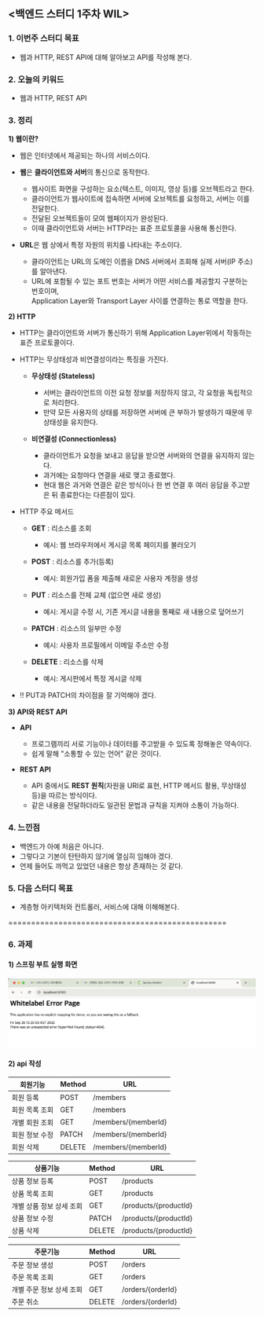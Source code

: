## <백엔드 스터디 1주차 WIL>

### 1. 이번주 스터디 목표
* 웹과 HTTP, REST API에 대해 알아보고 API를 작성해 본다.

### 2. 오늘의 키워드
* 웹과 HTTP, REST API

### 3. 정리

**1) 웹이란?** 

- 웹은 인터넷에서 제공되는 하나의 서비스이다.  
- **웹**은 **클라이언트와 서버**의 통신으로 동작한다.  
  - 웹사이트 화면을 구성하는 요소(텍스트, 이미지, 영상 등)를 오브젝트라고 한다.  
  - 클라이언트가 웹사이트에 접속하면 서버에 오브젝트를 요청하고, 서버는 이를 전달한다.  
  - 전달된 오브젝트들이 모여 웹페이지가 완성된다.  
  - 이때 클라이언트와 서버는 HTTP라는 표준 프로토콜을 사용해 통신한다.  

- **URL**은 웹 상에서 특정 자원의 위치를 나타내는 주소이다.  
  - 클라이언트는 URL의 도메인 이름을 DNS 서버에서 조회해 실제 서버(IP 주소)를 알아낸다.  
  - URL에 포함될 수 있는 포트 번호는 서버가 어떤 서비스를 제공할지 구분하는 번호이며,  
    Application Layer와 Transport Layer 사이를 연결하는 통로 역할을 한다. 

**2) HTTP**
- HTTP는 클라이언트와 서버가 통신하기 위해 Application Layer위에서 작동하는 표즌 프로토콜이다.
- HTTP는 무상태성과 비연결성이라는 특징을 가진다.
  - **무상태성 (Stateless)**  
    - 서버는 클라이언트의 이전 요청 정보를 저장하지 않고, 각 요청을 독립적으로 처리한다.  
    - 만약 모든 사용자의 상태를 저장하면 서버에 큰 부하가 발생하기 때문에 무상태성을 유지한다.  

  - **비연결성 (Connectionless)**  
    - 클라이언트가 요청을 보내고 응답을 받으면 서버와의 연결을 유지하지 않는다.  
    - 과거에는 요청마다 연결을 새로 맺고 종료했다.
    - 현대 웹은 과거와 연결은 같은 방식이나 한 번 연결 후 여러 응답을 주고받은 뒤 종료한다는 다른점이 있다. 

- HTTP 주요 메서드
  
  - **GET** : 리소스를 조회  
    - 예시: 웹 브라우저에서 게시글 목록 페이지를 불러오기  

  - **POST** : 리소스를 추가(등록)  
    - 예시: 회원가입 폼을 제출해 새로운 사용자 계정을 생성  

  - **PUT** : 리소스를 전체 교체 (없으면 새로 생성)  
    - 예시: 게시글 수정 시, 기존 게시글 내용을 통째로 새 내용으로 덮어쓰기  

  - **PATCH** : 리소스의 일부만 수정  
    - 예시: 사용자 프로필에서 이메일 주소만 수정  

  - **DELETE** : 리소스를 삭제  
    - 예시: 게시판에서 특정 게시글 삭제  

* ‼️ PUT과 PATCH의 차이점을 잘 기억해야 겠다.

**3) API와 REST API**

- **API**  
  - 프로그램끼리 서로 기능이나 데이터를 주고받을 수 있도록 정해놓은 약속이다.
  - 쉽게 말해 "소통할 수 있는 언어" 같은 것이다.  

- **REST API**  
  - API 중에서도 **REST 원칙**(자원을 URI로 표현, HTTP 메서드 활용, 무상태성 등)을 따르는 방식이다.  
  - 같은 내용을 전달하더라도 일관된 문법과 규칙을 지켜야 소통이 가능하다.

### 4. 느낀점
- 백엔드가 아예 처음은 아니다.
- 그렇다고 기본이 탄탄하지 않기에 열심히 임해야 겠다.
- 언제 들어도 까먹고 있었던 내용은 항상 존재하는 것 같다.

### 5. 다음 스터디 목표
- 계층형 아키텍처와 컨트롤러, 서비스에 대해 이해해본다.

================================================
### 6. 과제

#### 1) 스프링 부트 실행 화면
![스크린샷](spring_screenshot.png)

#### 2) api 작성

| 회원기능           | Method | URL                 |
|------------------|--------|---------------------|
| 회원 등록          | POST   | /members            |
| 회원 목록 조회      | GET    | /members            |
| 개별 회원 조회      | GET    | /members/{memberId} |
| 회원 정보 수정      | PATCH  | /members/{memberId} |
| 회원 삭제          | DELETE | /members/{memberId} |

| 상품기능              | Method | URL                   |
|---------------------|--------|-----------------------|
| 상품 정보 등록         | POST   | /products             |
| 상품 목록 조회         | GET    | /products             |
| 개별 상품 정보 상세 조회 | GET    | /products/{productId} |
| 상품 정보 수정         | PATCH  | /products/{productId} |
| 상품 삭제             | DELETE | /products/{productId} |

| 주문기능              | Method | URL               |
|---------------------|--------|-------------------|
| 주문 정보 생성         | POST   | /orders           |
| 주문 목록 조회         | GET    | /orders           |
| 개별 주문 정보 상세 조회 | GET    | /orders/{orderId} |
| 주문 취소             | DELETE | /orders/{orderId} |